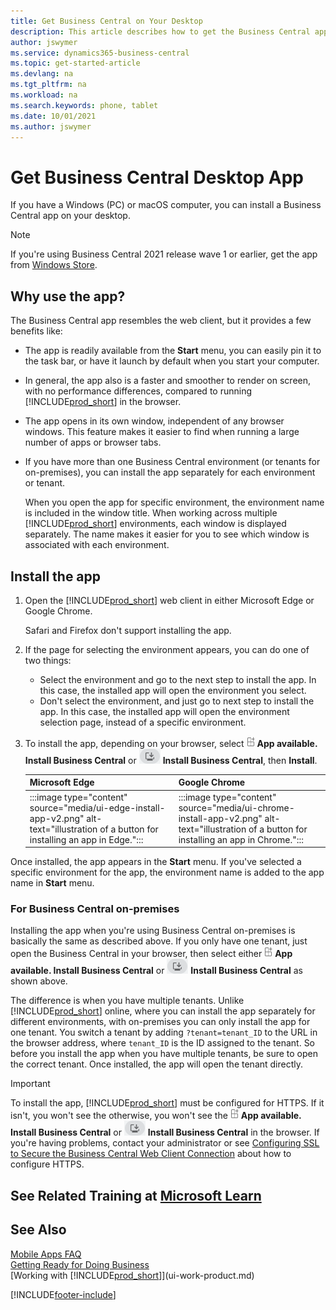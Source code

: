 ```yaml
---
title: Get Business Central on Your Desktop
description: This article describes how to get the Business Central app on a Windows or MACiOS desktop.
author: jswymer
ms.service: dynamics365-business-central
ms.topic: get-started-article
ms.devlang: na
ms.tgt_pltfrm: na
ms.workload: na
ms.search.keywords: phone, tablet
ms.date: 10/01/2021
ms.author: jswymer
---
```

# Get Business Central Desktop App

If you have a Windows (PC) or macOS computer, you can install a Business Central app on your desktop. 
> [!NOTE]
> If you're using Business Central 2021 release wave 1 or earlier, get the app from [Windows Store](https://go.microsoft.com/fwlink/?LinkId=734848).

## Why use the app?

The Business Central app resembles the web client, but it provides a few benefits like:

- The app is readily available from the **Start** menu, you can easily pin it to the task bar, or have it launch by default when you start your computer.
- In general, the app also is a faster and smoother to render on screen, with no performance differences, compared to running [!INCLUDE[prod_short](includes/prod_short.md)] in the browser.
- The app opens in its own window, independent of any browser windows. This feature makes it easier to find when running a large number of apps or browser tabs.
- If you have more than one Business Central environment (or tenants for on-premises), you can install the app separately for each environment or tenant.

     When you open the app for specific environment, the environment name is included in the window title. When working across multiple [!INCLUDE[prod_short](includes/prod_short.md)] environments, each window is displayed separately. The name makes it easier for you to see which window is associated with each environment.

## Install the app

1. Open the [!INCLUDE[prod_short](includes/prod_short.md)] web client in either Microsoft Edge or Google Chrome.

    Safari and Firefox don't support installing the app.

2. If the page for selecting the environment appears, you can do one of two things:

   - Select the environment and go to the next step to install the app. In this case, the installed app will open the environment you select.
   - Don't select the environment, and just go to next step to install the app. In this case, the installed app will open the environment selection page, instead of a specific environment.

3. To install the app, depending on your browser, select ![Icon for installing an app in Edge.](media/ui-edge-install-app-icon.png) **App available. Install Business Central** or ![Icon for installing an app in Chrome.](media/ui-chrome-install-app-icon.png) **Install Business Central**, then **Install**.

   | Microsoft Edge | Google Chrome |
   |--|--|
   | :::image type="content" source="media/ui-edge-install-app-v2.png" alt-text="illustration of a button for installing an app in Edge."::: | :::image type="content" source="media/ui-chrome-install-app-v2.png" alt-text="illustration of a button for installing an app in Chrome."::: |

Once installed, the app appears in the **Start** menu. If you've selected a specific environment for the app, the environment name is added to the app name in **Start** menu.

### For Business Central on-premises

Installing the app when you're using Business Central on-premises is basically the same as described above. If you only have one tenant, just open the Business Central in your browser, then select either ![Icon for installing an app in Edge.](media/ui-edge-install-app-icon.png) **App available. Install Business Central** or ![Icon for installing an app in Chrome.](media/ui-chrome-install-app-icon.png) **Install Business Central** as shown above. 

The difference is when you have multiple tenants. Unlike [!INCLUDE[prod_short](includes/prod_short.md)] online, where you can install the app separately for different environments, with on-premises you can only install the app for one tenant. You switch a tenant by adding `?tenant=tenant_ID` to the URL in the browser address, where `tenant_ID` is the ID assigned to the tenant. So before you install the app when you have multiple tenants, be sure to open the correct tenant. Once installed, the app will open the tenant directly.

> [!IMPORTANT]
> To install the app, [!INCLUDE[prod_short](includes/prod_short.md)] must be configured for HTTPS. If it isn't, you won't see the  otherwise, you won't see the ![Icon for installing an app in Edge.](media/ui-edge-install-app-icon.png) **App available. Install Business Central** or ![Icon for installing an app in Chrome.](media/ui-chrome-install-app-icon.png) **Install Business Central** in the browser. If you're having problems, contact your administrator or see [Configuring SSL to Secure the Business Central Web Client Connection](/dynamics365/business-central/dev-itpro/deployment/configure-ssl-web-client-connection) about how to configure HTTPS.


<!--
   > [!NOTE]
   > You can only install the app on a macOS computer if your using Microsoft Edge or Google Chrome.

-->

## See Related Training at [Microsoft Learn](/learn/modules/alternative-interfaces-dynamics-365-business-central/index)

## See Also

[Mobile Apps FAQ](ui-mobile-faq.yml)  
[Getting Ready for Doing Business](ui-get-ready-business.md)  
[Working with [!INCLUDE[prod_short](includes/prod_short.md)]](ui-work-product.md)  


[!INCLUDE[footer-include](includes/footer-banner.md)]